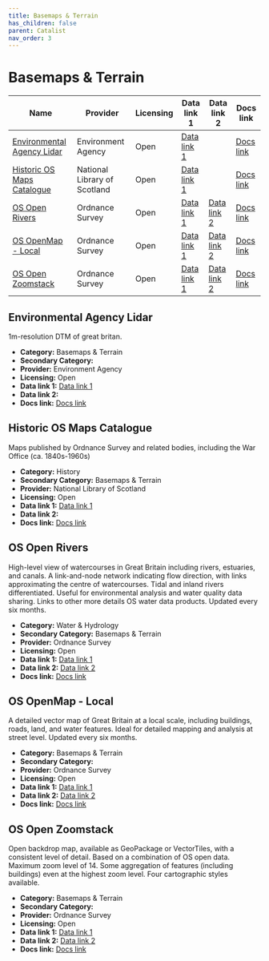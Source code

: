 ```yaml
---
title: Basemaps & Terrain
has_children: false
parent: Catalist
nav_order: 3
---
```


# Basemaps & Terrain

| Name                                                      | Provider                     | Licensing | Data link 1                                                         | Data link 2                                                                                                                       | Docs link                                                                                                  |
| --------------------------------------------------------- | ---------------------------- | --------- | ------------------------------------------------------------------- | --------------------------------------------------------------------------------------------------------------------------------- | ---------------------------------------------------------------------------------------------------------- |
| [Environmental Agency Lidar](#environmental-agency-lidar) | Environment Agency           | Open      | [Data link 1](https://environment.data.gov.uk/survey)               |                                                                                                                                   | [Docs link](https://www.data.gov.uk/dataset/f0db0249-f17b-4036-9e65-309148c97ce4/national-lidar-programme) |
| [Historic OS Maps Catalogue](#historic-os-maps-catalogue) | National Library of Scotland | Open      | [Data link 1](https://maps.nls.uk/geo/find/)                        |                                                                                                                                   | [Docs link](https://maps.nls.uk/os/)                                                                       |
| [OS Open Rivers](#os-open-rivers)                         | Ordnance Survey              | Open      | [Data link 1](https://osdatahub.os.uk/downloads/open/OpenRivers)    | [Data link 2](https://docs.os.uk/os-apis/accessing-os-apis/os-downloads-api/technical-specification/download-an-opendata-product) | [Docs link](https://docs.os.uk/os-downloads/networks/os-open-rivers)                                       |
| [OS OpenMap - Local](#os-openmap---local)                 | Ordnance Survey              | Open      | [Data link 1](https://osdatahub.os.uk/downloads/open/OpenMapLocal)  | [Data link 2](https://docs.os.uk/os-apis/accessing-os-apis/os-downloads-api/technical-specification/download-an-opendata-product) | [Docs link](https://docs.os.uk/os-downloads/contextual-or-derived-mapping/os-openmap-local)                |
| [OS Open Zoomstack](#os-open-zoomstack)                   | Ordnance Survey              | Open      | [Data link 1](https://osdatahub.os.uk/downloads/open/OpenZoomstack) | [Data link 2](https://docs.os.uk/os-apis/accessing-os-apis/os-downloads-api/technical-specification/download-an-opendata-product) | [Docs link](https://docs.os.uk/os-downloads/contextual-or-derived-mapping/os-open-zoomstack)               |

## Environmental Agency Lidar

1m-resolution DTM of great britan.

- **Category:** Basemaps & Terrain
- **Secondary Category:** 
- **Provider:** Environment Agency
- **Licensing:** Open
- **Data link 1:** [Data link 1](https://environment.data.gov.uk/survey)
- **Data link 2:** 
- **Docs link:** [Docs link](https://www.data.gov.uk/dataset/f0db0249-f17b-4036-9e65-309148c97ce4/national-lidar-programme)



## Historic OS Maps Catalogue

Maps published by Ordnance Survey and related bodies, including the War Office (ca. 1840s-1960s)

- **Category:** History
- **Secondary Category:** Basemaps & Terrain
- **Provider:** National Library of Scotland
- **Licensing:** Open
- **Data link 1:** [Data link 1](https://maps.nls.uk/geo/find/)
- **Data link 2:** 
- **Docs link:** [Docs link](https://maps.nls.uk/os/)



## OS Open Rivers

High-level view of watercourses in Great Britain including rivers, estuaries, and canals. A link-and-node network indicating flow direction, with links approximating the centre of watercourses. Tidal and inland rivers differentiated. Useful for environmental analysis and water quality data sharing. Links to other more details OS water data products. Updated every six months.

- **Category:** Water & Hydrology
- **Secondary Category:** Basemaps & Terrain
- **Provider:** Ordnance Survey
- **Licensing:** Open
- **Data link 1:** [Data link 1](https://osdatahub.os.uk/downloads/open/OpenRivers)
- **Data link 2:** [Data link 2](https://docs.os.uk/os-apis/accessing-os-apis/os-downloads-api/technical-specification/download-an-opendata-product)
- **Docs link:** [Docs link](https://docs.os.uk/os-downloads/networks/os-open-rivers)



## OS OpenMap - Local

A detailed vector map of Great Britain at a local scale, including buildings, roads, land, and water features. Ideal for detailed mapping and analysis at street level. Updated every six months.

- **Category:** Basemaps & Terrain
- **Secondary Category:** 
- **Provider:** Ordnance Survey
- **Licensing:** Open
- **Data link 1:** [Data link 1](https://osdatahub.os.uk/downloads/open/OpenMapLocal)
- **Data link 2:** [Data link 2](https://docs.os.uk/os-apis/accessing-os-apis/os-downloads-api/technical-specification/download-an-opendata-product)
- **Docs link:** [Docs link](https://docs.os.uk/os-downloads/contextual-or-derived-mapping/os-openmap-local)



## OS Open Zoomstack

Open backdrop map, available as GeoPackage or VectorTiles, with a consistent level of detail. Based on a combination of OS open data. Maximum zoom level of 14. Some aggregation of features (including buildings) even at the highest zoom level. Four cartographic styles available.

- **Category:** Basemaps & Terrain
- **Secondary Category:** 
- **Provider:** Ordnance Survey
- **Licensing:** Open
- **Data link 1:** [Data link 1](https://osdatahub.os.uk/downloads/open/OpenZoomstack)
- **Data link 2:** [Data link 2](https://docs.os.uk/os-apis/accessing-os-apis/os-downloads-api/technical-specification/download-an-opendata-product)
- **Docs link:** [Docs link](https://docs.os.uk/os-downloads/contextual-or-derived-mapping/os-open-zoomstack)
